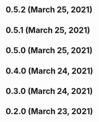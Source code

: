 ## 0.5.2 (March 25, 2021)



## 0.5.1 (March 25, 2021)



## 0.5.0 (March 25, 2021)



## 0.4.0 (March 24, 2021)



## 0.3.0 (March 24, 2021)



## 0.2.0 (March 23, 2021)



